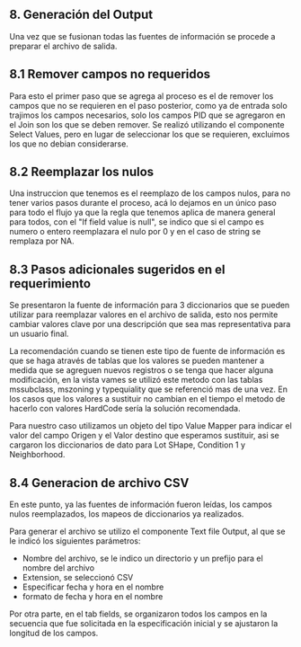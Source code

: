 ## 8. Generación del Output

Una vez que se fusionan todas las fuentes de información se procede a preparar el archivo de salida.

## 8.1 Remover campos no requeridos
Para esto el primer paso que se agrega al proceso es el de remover los campos que no se requieren en el paso posterior, como ya de entrada solo trajimos los campos necesarios, solo los campos PID que se agregaron en el Join son los que se deben remover. Se realizó utilizando el componente Select Values, pero en lugar de seleccionar los que se requieren, excluimos los que no debian considerarse.

## 8.2 Reemplazar los nulos
Una instruccion que tenemos es el reemplazo de los campos nulos, para no tener varios pasos durante el proceso, acá lo dejamos en un único paso para todo el flujo ya que la regla que tenemos aplica de manera general para todos, con el "If field value is null", se indico que si el campo es numero o entero reemplazara el nulo por 0 y en el caso de string se remplaza por NA.

## 8.3 Pasos adicionales sugeridos en el requerimiento
Se presentaron la fuente de información para 3 diccionarios que se pueden utilizar para reemplazar valores en el archivo de salida, esto nos permite cambiar valores clave por una descripción que sea mas representativa para un usuario final.

La recomendación cuando se tienen este tipo de fuente de información es que se haga através de tablas que los valores se pueden mantener a medida que se agreguen nuevos registros o se tenga que hacer alguna modificación, en la vista vames se utilizó este metodo con las tablas mssubclass, mszoning y typequiality que se referenció mas de una vez. En los casos que los valores a sustituir no cambian en el tiempo el metodo de hacerlo con valores HardCode sería la solución recomendada.

Para nuestro caso utilizamos un objeto del tipo Value Mapper para indicar el valor del campo Origen y el Valor destino que esperamos sustituir, asi se cargaron los diccionarios de dato para Lot SHape, Condition 1 y Neighborhood.

## 8.4 Generacion de archivo CSV

En este punto, ya las fuentes de información fueron leídas, los campos nulos reemplazados, los mapeos de diccionarios ya realizados.

Para generar el archivo se utilizo el componente Text file Output, al que se le indicó los siguientes parámetros:
- Nombre del archivo, se le indico un directorio y un prefijo para el nombre del archivo
- Extension, se seleccionó CSV
- Especificar fecha y hora en el nombre
- formato de fecha y hora en el nombre

Por otra parte, en el tab fields, se organizaron todos los campos en la secuencia que fue solicitada en la especificación inicial y se ajustaron la longitud de los campos.


